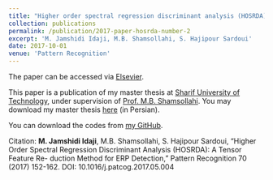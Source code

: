 ```yaml
---
title: "Higher order spectral regression discriminant analysis (HOSRDA): A tensor feature reduction method for ERP detection"
collection: publications
permalink: /publication/2017-paper-hosrda-number-2
excerpt: 'M. Jamshidi Idaji, M.B. Shamsollahi, S. Hajipour Sardoui'
date: 2017-10-01
venue: 'Pattern Recognition'
---
```


The paper can be accessed via [Elsevier](https://www.sciencedirect.com/science/article/abs/pii/S0031320317301875).

This paper is a publication of my master thesis at [Sharif University of Technology](http://www.en.sharif.edu/), under supervision of [Prof. M.B. Shamsollahi](http://sharif.edu/~mbshams/). You may download my master thesis [here](http://minajamshidi.github.io/files/jamshidi_masterthesis.pdf) (in Persian).

You can download the codes from [my GitHub](https://github.com/minajamshidi/HOSRDA).

Citation: <b>M. Jamshidi Idaji</b>, M.B. Shamsollahi, S. Hajipour Sardoui, “Higher Order Spectral Regression Discriminant Analysis (HOSRDA): A Tensor Feature Re- duction Method for ERP Detection,” Pattern Recognition 70 (2017) 152-162. DOI: 10.1016/j.patcog.2017.05.004
